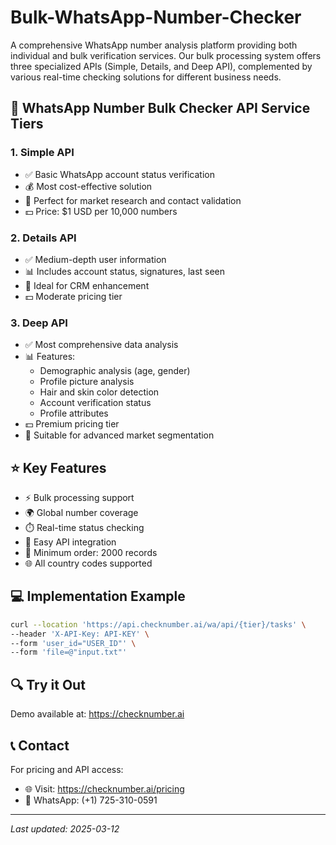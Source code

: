 # Bulk-WhatsApp-Number-Checker

A comprehensive WhatsApp number analysis platform providing both individual and bulk verification services. Our bulk processing system offers three specialized APIs (Simple, Details, and Deep API), complemented by various real-time checking solutions for different business needs.

## 🚀 WhatsApp Number Bulk Checker API Service Tiers

### 1. Simple API
- ✅ Basic WhatsApp account status verification
- 💰 Most cost-effective solution
- 🎯 Perfect for market research and contact validation
- 💵 Price: $1 USD per 10,000 numbers

### 2. Details API  
- ✅ Medium-depth user information
- 📊 Includes account status, signatures, last seen
- 🎯 Ideal for CRM enhancement
- 💵 Moderate pricing tier

### 3. Deep API
- ✅ Most comprehensive data analysis
- 📊 Features:
  - Demographic analysis (age, gender)
  - Profile picture analysis
  - Hair and skin color detection
  - Account verification status
  - Profile attributes
- 💵 Premium pricing tier
- 🎯 Suitable for advanced market segmentation

## ⭐ Key Features

- ⚡ Bulk processing support
- 🌍 Global number coverage
- ⏱️ Real-time status checking 
- 🔌 Easy API integration
- 📝 Minimum order: 2000 records
- 🌐 All country codes supported

## 💻 Implementation Example

````bash
curl --location 'https://api.checknumber.ai/wa/api/{tier}/tasks' \
--header 'X-API-Key: API-KEY' \
--form 'user_id="USER_ID"' \
--form 'file=@"input.txt"'
````

## 🔍 Try it Out

Demo available at: https://checknumber.ai

## 📞 Contact

For pricing and API access:
- 🌐 Visit: https://checknumber.ai/pricing
- 📱 WhatsApp: (+1) 725-310-0591

---
*Last updated: 2025-03-12*
